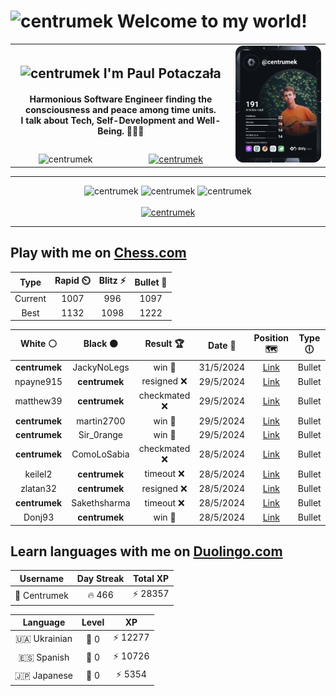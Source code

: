 <h1>
  <img
    src="https://emojis.slackmojis.com/emojis/images/1531849430/4246/blob-sunglasses.gif"
    width="30"
    alt="centrumek"
  />
  Welcome to my world!
</h1>

<table>
  <tbody>
    <tr>
      <td align="center" width="70%" colspan="2">
        <h2>
          <img
            src="https://raw.githubusercontent.com/MartinHeinz/MartinHeinz/master/wave.gif"
            width="30px"
            alt="centrumek"
          />
          I'm Paul Potaczała
        </h2>
        <h4>
          Harmonious Software Engineer finding the consciousness and peace among time units.
          <br/>
          I talk about Tech, Self-Development and Well-Being. 🌿🧘🚀
        </h4>
      </td>
      <td width="30%" rowspan="2">
        <a href="https://app.daily.dev/centrumek">
          <img
            src="./devcard.svg"
            alt="centrumek"
          />
        </a>
      </td>
    </tr>
    <tr align="center">
      <td>
        <img
          src="https://komarev.com/ghpvc/?username=centrumek&label=visitors&color=0e75b6&style=flat"
          alt="centrumek"
        >
      </td>
      <td>
        <a href="https://stackoverflow.com/users/14496012/centrumek">
          <img
            src="https://stackoverflow.com/users/flair/14496012.png?theme=dark"
            alt="centrumek"
          >
        </a>
      </td>
    </tr>
  </tbody>
</table>

---
<div align="center">
  <img 
    src="https://github-readme-stats.vercel.app/api?username=centrumek&show_icons=true&count_private=true&theme=dark&hide_border=true&hide=issues,contribs&bg_color=00000000"
    alt="centrumek"
  />
  <img
    src="https://github-readme-stats.vercel.app/api/top-langs/?username=centrumek&layout=compact&hide_border=true&theme=dark&bg_color=00000000&langs_count=6&exclude_repo=air-statistic-app"
    alt="centrumek"
  />
  <img 
    src="https://github-readme-streak-stats.herokuapp.com?user=centrumek&theme=dark&hide_border=true&background=FFFFFF00"
    alt="centrumek"
  />
  <br/>
  <br/>
  <a href="https://www.buymeacoffee.com/centrumek">
    <img
      src="https://cdn.buymeacoffee.com/buttons/v2/default-orange.png"
      height="50"
      width="210"
      alt="centrumek"
    />
  </a>
</div>

---

## Play with me on [Chess.com](https://www.chess.com/member/centrumek)

<div align="center">
<!--START_SECTION:chessStats-->
<!-- Automatically generated with https://github.com/Balastrong/chess-stats-action -->

| Type | Rapid ⏲️ | Blitz ⚡ | Bullet 🔫 |
|:---:|:---:|:---:|:---:|
| Current | 1007 | 996 | 1097 |
| Best | 1132 | 1098 | 1222 |

| White ⚪ | Black ⚫ | Result 🏆 | Date 📅 | Position 🗺️ | Type 🕕 |
|:---:|:---:|:---:|:---:|:---:|:---:|
| **centrumek** | JackyNoLegs | win 🥇 | 31/5/2024 | <a href="http://www.ee.unb.ca/cgi-bin/tervo/fen.pl?select=8/6p1/1R6/1P2P2k/4KP2/6rN/7p/8 b - -">Link</a> | Bullet |
| npayne915 | **centrumek** | resigned ❌ | 29/5/2024 | <a href="http://www.ee.unb.ca/cgi-bin/tervo/fen.pl?select=8/5PP1/6K1/8/4k3/8/8/8 b - -">Link</a> | Bullet |
| matthew39 | **centrumek** | checkmated ❌ | 29/5/2024 | <a href="http://www.ee.unb.ca/cgi-bin/tervo/fen.pl?select=7r/p3b2p/2p3p1/1p2Pb2/5B2/5BPk/PPP5/2K1R2R b - -">Link</a> | Bullet |
| **centrumek** | martin2700 | win 🥇 | 29/5/2024 | <a href="http://www.ee.unb.ca/cgi-bin/tervo/fen.pl?select=6k1/pb4p1/1p1p3p/2p3r1/3P4/P1P1K1N1/1P5P/5R2 b - -">Link</a> | Bullet |
| **centrumek** | Sir_0range | win 🥇 | 29/5/2024 | <a href="http://www.ee.unb.ca/cgi-bin/tervo/fen.pl?select=3Q4/2k5/4R3/8/3K4/8/8/1r6 b - -">Link</a> | Bullet |
| **centrumek** | ComoLoSabia | checkmated ❌ | 28/5/2024 | <a href="http://www.ee.unb.ca/cgi-bin/tervo/fen.pl?select=r1b4k/ppp4p/8/3Bp3/2P5/1P1Q1Pq1/P6r/5R1K w - -">Link</a> | Bullet |
| keilel2 | **centrumek** | timeout ❌ | 28/5/2024 | <a href="http://www.ee.unb.ca/cgi-bin/tervo/fen.pl?select=8/8/2k5/2P4p/1K5P/8/P5N1/8 b - -">Link</a> | Bullet |
| zlatan32 | **centrumek** | resigned ❌ | 28/5/2024 | <a href="http://www.ee.unb.ca/cgi-bin/tervo/fen.pl?select=6n1/p7/4p1p1/8/2Q1p3/8/1k2KPPP/R6R b - -">Link</a> | Bullet |
| **centrumek** | Sakethsharma | timeout ❌ | 28/5/2024 | <a href="http://www.ee.unb.ca/cgi-bin/tervo/fen.pl?select=8/kp6/4R1P1/3pPK2/5r2/8/8/6q1 w - -">Link</a> | Bullet |
| Donj93 | **centrumek** | win 🥇 | 28/5/2024 | <a href="http://www.ee.unb.ca/cgi-bin/tervo/fen.pl?select=8/pp1n4/2p1k1p1/2KpPp1p/2P2P2/8/P1P1B1PP/8 w - -">Link</a> | Bullet |

<!--END_SECTION:chessStats-->
</div>

## Learn languages with me on [Duolingo.com](https://www.duolingo.com/profile/Centrumek)

<div align="center">
<!--START_SECTION:duolingoStats-->
<!-- Automatically generated with https://github.com/centrumek/duolingo-readme-stats-->

| Username | Day Streak | Total XP |
|:---:|:---:|:---:|
| 👤 Centrumek | 🔥 466 | ⚡ 28357 |

| Language | Level | XP |
|:---:|:---:|:---:|
| 🇺🇦 Ukrainian | 👑 0 | ⚡ 12277 |
| 🇪🇸 Spanish | 👑 0 | ⚡ 10726 |
| 🇯🇵 Japanese | 👑 0 | ⚡ 5354 |

<!--END_SECTION:duolingoStats-->
</div>
<!--
**centrumek/centrumek** is a ✨ _special_ ✨ repository because its `README.md` (this file) appears on your GitHub profile.

Here are some ideas to get you started:

- 🔭 I’m currently working on ...
- 🌱 I’m currently learning ...
- 👯 I’m looking to collaborate on ...
- 🤔 I’m looking for help with ...
- 💬 Ask me about ...
- 📫 How to reach me: ...
- 😄 Pronouns: ...
- ⚡ Fun fact: ...
-->
